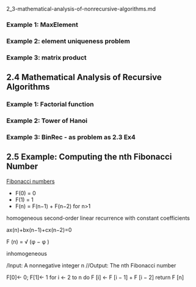 



2_3-mathematical-analysis-of-nonrecursive-algorithms.md


### Example 1: MaxElement

### Example 2: element uniqueness problem

### Example 3: matrix product



## 2.4 Mathematical Analysis of Recursive Algorithms

### Example 1: Factorial function


### Example 2: Tower of Hanoi


### Example 3: BinRec - as problem as 2.3 Ex4


## 2.5 Example: Computing the nth Fibonacci Number

[Fibonacci numbers](https://en.wikipedia.org/wiki/Fibonacci_number)

* F(0) = 0
* F(1) = 1
* F(n) = F(n−1) + F(n−2) for n>1

homogeneous second-order linear recurrence with constant coefficients

ax(n)+bx(n−1)+cx(n−2)=0

F (n) = √ (φ − φ )


inhomogeneous



/Input: A nonnegative integer n
//Output: The nth Fibonacci number

F[0]← 0; F[1]← 1
for i ← 2 to n do
F [i] ← F [i − 1] + F [i − 2] return F [n]
